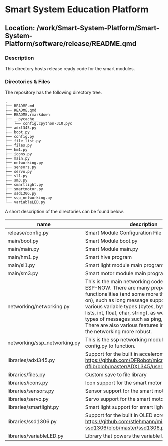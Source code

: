 

# Smart System Education Platform

## Location: /work/Smart-System-Platform/Smart-System-Platform/software/release/README.qmd

### Description

This directory hosts release ready code for the smart modules.

### Directories & Files

The repository has the following directory tree.

    .
    ├── README.md
    ├── README.qmd
    ├── README.rmarkdown
    ├── __pycache__
    │   └── config.cpython-310.pyc
    ├── adxl345.py
    ├── boot.py
    ├── config.py
    ├── file_list.py
    ├── files.py
    ├── hm1.py
    ├── icons.py
    ├── main.py
    ├── networking.py
    ├── sensors.py
    ├── servo.py
    ├── sl1.py
    ├── sm3.py
    ├── smartlight.py
    ├── smartmotor.py
    ├── ssd1306.py
    ├── ssp_networking.py
    └── variableLED.py

A short description of the directories can be found below.

| name | description | contribution |
|----|----|----|
| release/config.py | Smart Module Configuration File | Nick |
| main/boot.py | Smart Module boot.py | Nick |
| main/main.py | Smart Module main.py | Nick |
| main/hm1.py | Smart hive program | Nick |
| main/sl1.py | Smart light module main program | Milan |
| main/sm3.py | Smart motor module main program | Milan |
| networking/networking.py | This is the main networking code that builds on ESP-NOW. There are many prepared functionalities (and some more that I am working on), such as long message support, sending of various variable types (bytes, bytearray, dicts, lists, int, float, char, string), as well as different types of messages such as ping, echo and more. There are also various features in place to make the networking more robust. | Nick |
| networking/ssp_networking.py | This is the ssp networking module. It needs config.py to function. | Nick |
| libraries/adxl345.py | Support for the built in accelerometer https://github.com/DFRobot/micropython-dflib/blob/master/ADXL345/user_lib/ADXL345.py | Milan |
| libraries/files.py | Custom save to file library | Milan |
| libraries/icons.py | Icon support for the smart motor module | Milan |
| libraries/sensors.py | Sensor support for the smart motor module | Milan |
| libraries/servo.py | Servo support for the smart motor module | Milan |
| libraries/smartlight.py | Smart light support for smart light module | Milan |
| libraries/ssd1306.py | Support for the built in OLED screen https://github.com/stlehmann/micropython-ssd1306/blob/master/ssd1306.py | Milan |
| libraries/variableLED.py | Library that powers the variable LED grid | Sophie |
